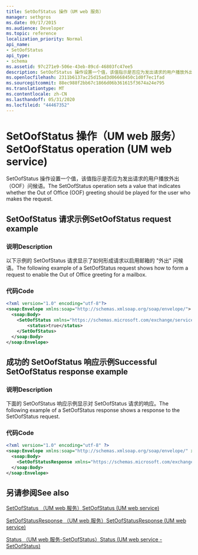 ```yaml
---
title: SetOofStatus 操作（UM web 服务）
manager: sethgros
ms.date: 09/17/2015
ms.audience: Developer
ms.topic: reference
localization_priority: Normal
api_name:
- SetOofStatus
api_type:
- schema
ms.assetid: 97c271e9-506e-43eb-89cd-46803fc47ee5
description: SetOofStatus 操作设置一个值，该值指示是否应为发出请求的用户播放外出（OOF）问候语。
ms.openlocfilehash: 2311b6137ac25d15ad3d06668450c1d0f7ec1fad
ms.sourcegitcommit: 88ec988f2bb67c1866d06b361615f3674a24e795
ms.translationtype: MT
ms.contentlocale: zh-CN
ms.lasthandoff: 05/31/2020
ms.locfileid: "44467352"
---
```

# <a name="setoofstatus-operation-um-web-service"></a><span data-ttu-id="6129e-103">SetOofStatus 操作（UM web 服务）</span><span class="sxs-lookup"><span data-stu-id="6129e-103">SetOofStatus operation (UM web service)</span></span>

<span data-ttu-id="6129e-104">SetOofStatus 操作设置一个值，该值指示是否应为发出请求的用户播放外出（OOF）问候语。</span><span class="sxs-lookup"><span data-stu-id="6129e-104">The SetOofStatus operation sets a value that indicates whether the Out of Office (OOF) greeting should be played for the user who makes the request.</span></span>
  
## <a name="setoofstatus-request-example"></a><span data-ttu-id="6129e-105">SetOofStatus 请求示例</span><span class="sxs-lookup"><span data-stu-id="6129e-105">SetOofStatus request example</span></span>

### <a name="description"></a><span data-ttu-id="6129e-106">说明</span><span class="sxs-lookup"><span data-stu-id="6129e-106">Description</span></span>

<span data-ttu-id="6129e-107">以下示例的 SetOofStatus 请求显示了如何形成请求以启用邮箱的 "外出" 问候语。</span><span class="sxs-lookup"><span data-stu-id="6129e-107">The following example of a SetOofStatus request shows how to form a request to enable the Out of Office greeting for a mailbox.</span></span>
  
### <a name="code"></a><span data-ttu-id="6129e-108">代码</span><span class="sxs-lookup"><span data-stu-id="6129e-108">Code</span></span>

```XML
<?xml version="1.0" encoding="utf-8"?>
<soap:Envelope xmlns:soap="http://schemas.xmlsoap.org/soap/envelope/">
  <soap:Body>
    <SetOofStatus xmlns="https://schemas.microsoft.com/exchange/services/2006/messages">
        <status>true</status>
    </SetOofStatus>
  </soap:Body>
</soap:Envelope>
```

## <a name="successful-setoofstatus-response-example"></a><span data-ttu-id="6129e-109">成功的 SetOofStatus 响应示例</span><span class="sxs-lookup"><span data-stu-id="6129e-109">Successful SetOofStatus response example</span></span>

### <a name="description"></a><span data-ttu-id="6129e-110">说明</span><span class="sxs-lookup"><span data-stu-id="6129e-110">Description</span></span>

<span data-ttu-id="6129e-111">下面的 SetOofStatus 响应示例显示对 SetOofStatus 请求的响应。</span><span class="sxs-lookup"><span data-stu-id="6129e-111">The following example of a SetOofStatus response shows a response to the SetOofStatus request.</span></span>
  
### <a name="code"></a><span data-ttu-id="6129e-112">代码</span><span class="sxs-lookup"><span data-stu-id="6129e-112">Code</span></span>

```XML
<?xml version="1.0" encoding="utf-8" ?> 
<soap:Envelope xmlns:soap="http://schemas.xmlsoap.org/soap/envelope/" xmlns:xsi="http://www.w3.org/2001/XMLSchema-instance" xmlns:xsd="http://www.w3.org/2001/XMLSchema">
  <soap:Body>
    <SetOofStatusResponse xmlns="https://schemas.microsoft.com/exchange/services/2006/messages" /> 
  </soap:Body>
</soap:Envelope>
```

## <a name="see-also"></a><span data-ttu-id="6129e-113">另请参阅</span><span class="sxs-lookup"><span data-stu-id="6129e-113">See also</span></span>



[<span data-ttu-id="6129e-114">SetOofStatus （UM web 服务）</span><span class="sxs-lookup"><span data-stu-id="6129e-114">SetOofStatus (UM web service)</span></span>](setoofstatus-um-web-service.md)
  
[<span data-ttu-id="6129e-115">SetOofStatusResponse （UM web 服务）</span><span class="sxs-lookup"><span data-stu-id="6129e-115">SetOofStatusResponse (UM web service)</span></span>](setoofstatusresponse-um-web-service.md)
  
[<span data-ttu-id="6129e-116">Status （UM web 服务-SetOofStatus）</span><span class="sxs-lookup"><span data-stu-id="6129e-116">Status (UM web service - SetOofStatus)</span></span>](status-um-web-servicesetoofstatus.md)

